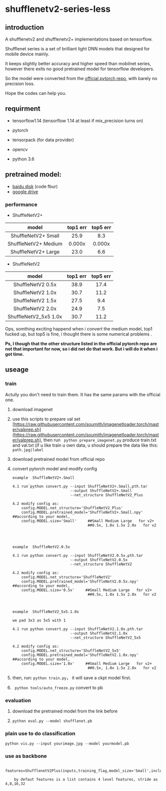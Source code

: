 # shufflenetv2-series-less

## introduction
A shufflenetv2 and shufflenetv2+ implementations based on tensorflow. 

Shufflenet series is a set of brilliant light DNN models that designed for mobile device mainly.

It keeps slightly better accuracy and higher speed than mobilnet series, 
however there exits no good pretrained model for tensorflow developers.

So the model were converted from the [official pytorch repo](https://github.com/megvii-model/ShuffleNet-Series), with barely no precision loss.

Hope the codes can help you.


## requirment

+ tensorflow1.14    (tensorflow 1.14 at least if mix_precision turns on)

+ pytorch 

+ tensorpack (for data provider)

+ opencv

+ python 3.6

## pretrained model:

+ [baidu disk](https://pan.baidu.com/s/1KwoglosUj_f1NqihlCOAjw)  (code fbur)
+ [google drive](https://drive.google.com/open?id=1yoS5P3cHhD3lO115axoG0aThPeztGvhF)


### performance

* ShuffleNetV2+

| model                  |top1 err       |top5 err  |
| :------:               |:------:       |:------:  |
|  ShuffleNetV2+ Small   | 25.9          |   8.3    |
|  ShuffleNetV2+ Medium  | 0.000x        |0.000x    |  
|  ShuffleNetV2+ Large   | 23.0          |   6.6    |


*  ShuffleNetV2

| model                    |top1 err       |top5 err   |
| :------:                 |:------:       |:------:   |
|  ShuffleNetV2 0.5x	   | 38.9          |17.4       |
|  ShuffleNetV2 1.0x	   | 30.7          |11.2       |
|  ShuffleNetV2 1.5x	   | 27.5          |9.4        |
|  ShuffleNetV2 2.0x	   | 24.9          |7.5        |
|  ShuffleNetV2_5x5 1.0x   | 30.7          |11.2       |

Ops, somthing exciting happend when i convert the medium model, 
top1 fucked up, but top5 is fine, 
i thought there is some 
numerical problems .


**Ps, I though that  the other structure listed in the official pytorch repo are not that important for now, 
so i did not do that work. But i will do it when i got time.**

## useage

### train  

Actully you don't need to train them. It has the same params with the official one.

1. download imagenet

2. use this scripts to prepare val set  [https://raw.githubusercontent.com/soumith/imagenetloader.torch/master/valprep.sh](https://raw.githubusercontent.com/soumith/imagenetloader.torch/master/valprep.sh), 
then run ` python prepare_imagenet.py` produce train.txt and val.txt
(if u like train u own data, u should prepare the data like this:
`path.jpg|label` 

3. download pretrained model from official repo

4. convert pytorch model and modify config

    ```
    example  ShuffleNetV2+.Small
    
    4.1 run`python convert.py --input ShuffleNetV2+.Small.pth.tar 
                              --output ShuffleNetV2+.Small
                              --net_structure ShuffleNetV2_Plus
                              
    4.2 modify config as:
        config.MODEL.net_structure='ShuffleNetV2_Plus'
        config.MODEL.pretrained_model='ShuffleNetV2+.Small.npy'                    ##according to your model,
        config.MODEL.size='Small'     ##Small Medium Large   for v2+
                                      ##0.5x, 1.0x 1.5x 2.0x   for v2
                                      
       
    
    
    example  ShuffleNetV2.0.5x
    
    4.1 run python convert.py --input ShuffleNetV2.0.5x.pth.tar 
                              --output ShuffleNetV2.0.5x
                              --net_structure ShuffleNetV2
                              
    4.2 modify config as:
        config.MODEL.net_structure='ShuffleNetV2'
        config.MODEL.pretrained_model='ShuffleNetV2.0.5x.npy'                    ##according to your model,
        config.MODEL.size='0.5x'     ##Small Medium Large   for v2+
                                      ##0.5x, 1.0x 1.5x 2.0x   for v2
                                      
                                      
                                      
    example  ShuffleNetV2_5x5.1.0x
    
    we pad 3x3 as 5x5 with 1
    
    4.1 run python convert.py --input ShuffleNetV2.1.0x.pth.tar 
                              --output ShuffleNetV2.1.0x
                              --net_structure ShuffleNetV2_5x5
                              
    4.2 modify config as:
        config.MODEL.net_structure='ShuffleNetV2_5x5'
        config.MODEL.pretrained_model='ShuffleNetV2.1.0x.npy'                    ##according to your model,
        config.MODEL.size='1.0x'     ##Small Medium Large   for v2+
                                      ##0.5x, 1.0x 1.5x 2.0x   for v2
    ```
                              

5. then, run:  `python train.py`， it will save a ckpt model first.

6. ` python tools/auto_freeze.py` convert to pb


### evaluation

1. download the pretrained model from the link before
 
2. `python eval.py --model shufflenet.pb`


### plain use to do classification

`python vis.py --input yourimage.jpg --model yourmodel.pb`



### use as backbone 

```
    features=ShufflenetV2Plus(inputs,training_flag,model_size='Small',include_head=False):
    
    by defaut features is a list contains 4 level features, stride as 4,8,16,32
    
```
